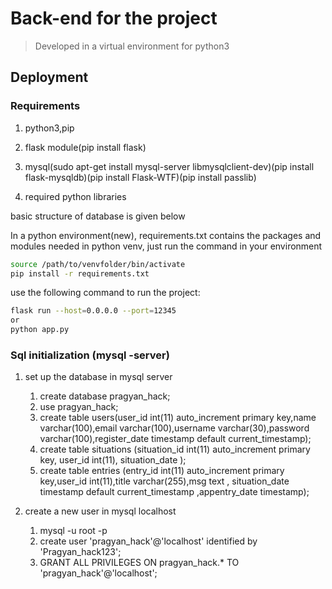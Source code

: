 # Back-end for the project

> Developed in a virtual environment for python3

## Deployment

### Requirements

1. python3,pip

2. flask module(pip install flask)

3. mysql(sudo apt-get install mysql-server libmysqlclient-dev)(pip install flask-mysqldb)(pip install Flask-WTF)(pip install passlib)

4. required python libraries

basic structure of database is given below

In a python environment(new),
requirements.txt contains the packages and modules needed in python venv, just run the command in your environment

```sh
source /path/to/venvfolder/bin/activate
pip install -r requirements.txt
```

use the following command to run the project:

```sh
flask run --host=0.0.0.0 --port=12345
or
python app.py
```

### Sql initialization (mysql -server)

1. set up the database in mysql server
    1. create database pragyan_hack;
    2. use pragyan_hack;
    3. create table users(user_id int(11) auto_increment primary key,name varchar(100),email varchar(100),username varchar(30),password varchar(100),register_date timestamp default current_timestamp);
    4. create table situations (situation_id int(11) auto_increment primary key, user_id int(11), situation_date );
    5. create table entries (entry_id int(11) auto_increment primary key,user_id int(11),title varchar(255),msg text , situation_date timestamp default current_timestamp ,appentry_date timestamp);

2. create a new user in mysql localhost
    1. mysql -u root -p
    2. create user 'pragyan_hack'@'localhost' identified by 'Pragyan_hack123';
    3. GRANT ALL PRIVILEGES ON pragyan_hack.* TO 'pragyan_hack'@'localhost';